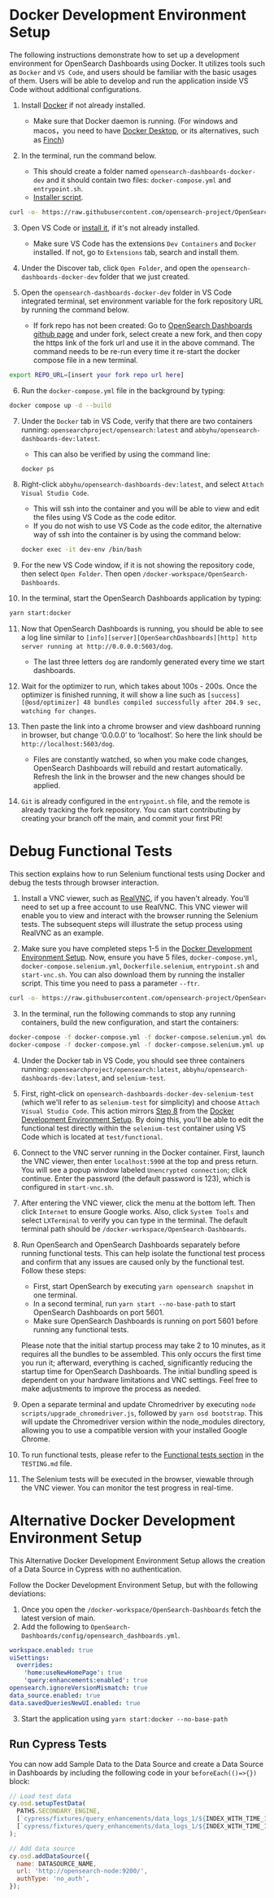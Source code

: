 # Docker Development Environment Setup

The following instructions demonstrate how to set up a development environment for OpenSearch Dashboards using Docker. It utilizes tools such as `Docker` and `VS Code`, and users should be familiar with the basic usages of them. Users will be able to develop and run the application inside VS Code without additional configurations.

1. Install [Docker](https://docs.docker.com/get-docker/) if not already installed.

   - Make sure that Docker daemon is running. (For windows and macos，you need to have [Docker Desktop](https://docs.docker.com/desktop/), or its alternatives, such as [Finch](https://github.com/runfinch/finch))

2. In the terminal, run the command below.
   - This should create a folder named `opensearch-dashboards-docker-dev` and it should contain two files: `docker-compose.yml` and `entrypoint.sh`.
    - [Installer script](../../dev-tools/install-docker-dev.sh).

```bash
curl -o- https://raw.githubusercontent.com/opensearch-project/OpenSearch-Dashboards/main/dev_tools/install_docker_dev.sh | bash
```
3. Open VS Code or [install it](https://code.visualstudio.com/download), if it's not already installed.

   - Make sure VS Code has the extensions `Dev Containers` and `Docker` installed. If not, go to `Extensions` tab, search and install them.

4. Under the Discover tab, click `Open Folder`, and open the `opensearch-dashboards-docker-dev` folder that we just created.

5. Open the `opensearch-dashboards-docker-dev` folder in VS Code integrated terminal, set environment variable for the fork repository URL by running the command below.
   - If fork repo has not been created: Go to [OpenSearch Dashboards github page](https://github.com/opensearch-project/OpenSearch-Dashboards) and under fork, select create a new fork, and then copy the https link of the fork url and use it in the above command. The command needs to be re-run every time it re-start the docker compose file in a new terminal.

```bash
export REPO_URL=[insert your fork repo url here]
```

6. Run the `docker-compose.yml` file in the background by typing:

```bash
docker compose up -d --build
```

7. Under the `Docker` tab in VS Code, verify that there are two containers running: `opensearchproject/opensearch:latest` and `abbyhu/opensearch-dashboards-dev:latest`.

   - This can also be verified by using the command line:

   ```bash
   docker ps
   ```

8. <span id="install-step-8"></span> Right-click `abbyhu/opensearch-dashboards-dev:latest`, and select `Attach Visual Studio Code`.

   - This will ssh into the container and you will be able to view and edit the files using VS Code as the code editor.
   - If you do not wish to use VS Code as the code editor, the alternative way of ssh into the container is by using the command below:

   ```bash
   docker exec -it dev-env /bin/bash
   ```

9. For the new VS Code window, if it is not showing the repository code, then select `Open Folder`. Then open `/docker-workspace/OpenSearch-Dashboards`.

10. In the terminal, start the OpenSearch Dashboards application by typing:

```bash
yarn start:docker
```

11. Now that OpenSearch Dashboards is running, you should be able to see a log line similar to `[info][server][OpenSearchDashboards][http] http server running at http://0.0.0.0:5603/dog`.

    - The last three letters `dog` are randomly generated every time we start dashboards.

12. Wait for the optimizer to run, which takes about 100s - 200s. Once the optimizer is finished running, it will show a line such as `[success][@osd/optimizer] 48 bundles compiled successfully after 204.9 sec, watching for changes`.

13. Then paste the link into a chrome browser and view dashboard running in browser, but change ‘0.0.0.0’ to ‘localhost’. So here the link should be `http://localhost:5603/dog`.

    - Files are constantly watched, so when you make code changes, OpenSearch Dashboards will rebuild and restart automatically. Refresh the link in the browser and the new changes should be applied.

14. `Git` is already configured in the `entrypoint.sh` file, and the remote is already tracking the fork repository. You can start contributing by creating your branch off the main, and commit your first PR!

# Debug Functional Tests

This section explains how to run Selenium functional tests using Docker and debug the tests through browser interaction.

1. Install a VNC viewer, such as [RealVNC](https://www.realvnc.com/en/connect/download/viewer/), if you haven't already. You'll need to set up a free account to use RealVNC. This VNC viewer will enable you to view and interact with the browser running the Selenium tests. The subsequent steps will illustrate the setup process using RealVNC as an example.

2. Make sure you have completed steps 1-5 in the [Docker Development Environment Setup](#docker-development-environment-setup). Now, ensure you have 5 files, `docker-compose.yml`, `docker-compose.selenium.yml`, `Dockerfile.selenium`, `entrypoint.sh` and `start-vnc.sh`. You can also download them by running the installer script. This time you need to pass a parameter `--ftr`.

```bash
curl -o- https://raw.githubusercontent.com/opensearch-project/OpenSearch-Dashboards/main/dev_tools/install_docker_dev.sh | bash -s -- --ftr
```

3. In the terminal, run the following commands to stop any running containers, build the new configuration, and start the containers:

```bash
docker-compose -f docker-compose.yml -f docker-compose.selenium.yml down
docker-compose -f docker-compose.yml -f docker-compose.selenium.yml up -d --build
```

4. Under the Docker tab in VS Code, you should see three containers running: `opensearchproject/opensearch:latest`, `abbyhu/opensearch-dashboards-dev:latest`, and `selenium-test`.

5. First, right-click on `opensearch-dashboards-docker-dev-selenium-test` (which we'll refer to as `selenium-test` for simplicity) and choose `Attach Visual Studio Code`. This action mirrors [Step 8](#install-step-8) from the [Docker Development Environment Setup](#docker-development-environment-setup). By doing this, you'll be able to edit the functional test directly within the `selenium-test` container using VS Code which is located at `test/functional`.

6. Connect to the VNC server running in the Docker container. First, launch the VNC viewer, then enter `localhost:5900` at the top and press return. You will see a popup window labeled `Unencrypted connection`; click continue. Enter the password (the default password is 123), which is configured in `start-vnc.sh`.

7. After entering the VNC viewer, click the menu at the bottom left. Then click `Internet` to ensure Google works. Also, click `System Tools` and select `LXTerminal` to verify you can type in the terminal. The default terminal path should be `/docker-workspace/OpenSearch-Dashboards`.

8. Run OpenSearch and OpenSearch Dashboards separately before running functional tests. This can help isolate the functional test process and confirm that any issues are caused only by the functional test. Follow these steps:

   - First, start OpenSearch by executing `yarn opensearch snapshot` in one terminal.
   - In a second terminal, run `yarn start --no-base-path` to start OpenSearch Dashboards on port 5601.
   - Make sure OpenSearch Dashboards is running on port 5601 before running any functional tests.

   Please note that the initial startup process may take 2 to 10 minutes, as it requires all the bundles to be assembled. This only occurs the first time you run it; afterward, everything is cached, significantly reducing the startup time for OpenSearch Dashboards. The initial bundling speed is dependent on your hardware limitations and VNC settings. Feel free to make adjustments to improve the process as needed.

9. Open a separate terminal and update Chromedriver by executing `node scripts/upgrade_chromedriver.js`, followed by `yarn osd bootstrap`. This will update the Chromedriver version within the node_modules directory, allowing you to use a compatible version with your installed Google Chrome.

10. To run functional tests, please refer to the [Functional tests section](../../TESTING.md#functional-tests) in the `TESTING.md` file.

11. The Selenium tests will be executed in the browser, viewable through the VNC viewer. You can monitor the test progress in real-time.

# Alternative Docker Development Environment Setup

This Alternative Docker Development Environment Setup allows the creation of a Data Source in Cypress with no authentication.

Follow the Docker Development Environment Setup, but with the following deviations:

1. Once you open the `/docker-workspace/OpenSearch-Dashboards` fetch the latest version of main.
2. Add the following to `OpenSearch-Dashboards/config/opensearch_dashboards.yml`.

```yml
workspace.enabled: true
uiSettings:
  overrides:
    'home:useNewHomePage': true
    'query:enhancements:enabled': true
opensearch.ignoreVersionMismatch: true
data_source.enabled: true
data.savedQueriesNewUI.enabled: true
```

3. Start the application using `yarn start:docker --no-base-path`

## Run Cypress Tests

You can now add Sample Data to the Data Source and create a Data Source in Dashboards by including the following code in your `beforeEach(()=>{})` block:

```js
// Load test data
cy.osd.setupTestData(
  PATHS.SECONDARY_ENGINE,
  [`cypress/fixtures/query_enhancements/data_logs_1/${INDEX_WITH_TIME_1}.mapping.json`],
  [`cypress/fixtures/query_enhancements/data_logs_1/${INDEX_WITH_TIME_1}.data.ndjson`]
);

// Add data source
cy.osd.addDataSource({
  name: DATASOURCE_NAME,
  url: 'http://opensearch-node:9200/',
  authType: 'no_auth',
});
```
